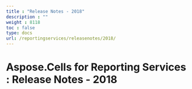 ```yaml
---
title : "Release Notes - 2018" 
description : "" 
weight : 8118 
toc : false
type: docs
url: /reportingservices/releasenotes/2018/
---
```


# Aspose.Cells for Reporting Services : Release Notes - 2018


